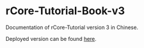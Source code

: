 # rCore-Tutorial-Book-v3
Documentation of rCore-Tutorial version 3 in Chinese.

Deployed version can be found [here](https://rcore-os.github.io/rCore-Tutorial-Book-v3/).
